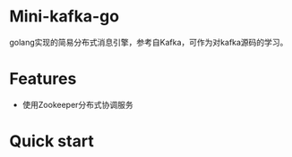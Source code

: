 # Mini-kafka-go

golang实现的简易分布式消息引擎，参考自Kafka，可作为对kafka源码的学习。

# Features

- 使用Zookeeper分布式协调服务

# Quick start
